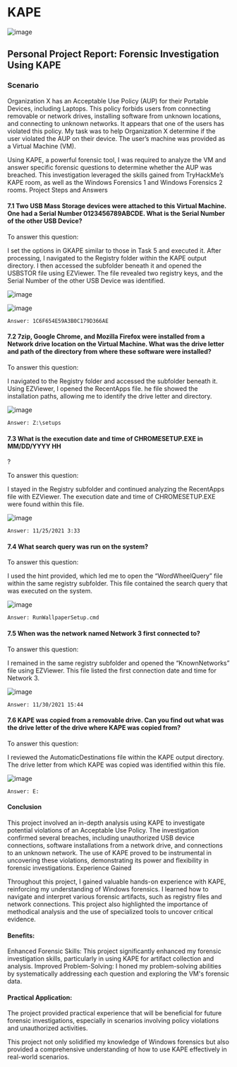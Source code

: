 # KAPE

![image](https://github.com/user-attachments/assets/af37aaf0-8166-42b6-98b8-cdbc81ce33a4)


## Personal Project Report: Forensic Investigation Using KAPE

### Scenario

Organization X has an Acceptable Use Policy (AUP) for their Portable Devices, including Laptops. This policy forbids users from connecting removable or network drives, installing software from unknown locations, and connecting to unknown networks. It appears that one of the users has violated this policy. My task was to help Organization X determine if the user violated the AUP on their device. The user’s machine was provided as a Virtual Machine (VM).

Using KAPE, a powerful forensic tool, I was required to analyze the VM and answer specific forensic questions to determine whether the AUP was breached. This investigation leveraged the skills gained from TryHackMe’s KAPE room, as well as the Windows Forensics 1 and Windows Forensics 2 rooms.
Project Steps and Answers

#### 7.1 Two USB Mass Storage devices were attached to this Virtual Machine. One had a Serial Number 0123456789ABCDE. What is the Serial Number of the other USB Device?

To answer this question:

I set the options in GKAPE similar to those in Task 5 and executed it.
After processing, I navigated to the Registry folder within the KAPE output directory.
I then accessed the subfolder beneath it and opened the USBSTOR file using EZViewer.
The file revealed two registry keys, and the Serial Number of the other USB Device was identified.

![image](https://github.com/user-attachments/assets/ac6346fa-3cd1-47b2-8c7a-541eccac635f)

![image](https://github.com/user-attachments/assets/fdd83c5d-78bc-4c66-afae-7d1ee4419319)

    Answer: 1C6F654E59A3B0C179D366AE

#### 7.2 7zip, Google Chrome, and Mozilla Firefox were installed from a Network drive location on the Virtual Machine. What was the drive letter and path of the directory from where these software were installed?

To answer this question:

  I navigated to the Registry folder and accessed the subfolder beneath it.
  Using EZViewer, I opened the RecentApps file.
  he file showed the installation paths, allowing me to identify the drive letter and directory.

![image](https://github.com/user-attachments/assets/a88c69d2-5967-4792-8de0-75d4764f912c)

    Answer: Z:\setups

#### 7.3 What is the execution date and time of CHROMESETUP.EXE in MM/DD/YYYY HH
?

To answer this question:

I stayed in the Registry subfolder and continued analyzing the RecentApps file with EZViewer.
The execution date and time of CHROMESETUP.EXE were found within this file.

![image](https://github.com/user-attachments/assets/b0e325f9-e0bc-4d5c-8bef-fffde4db2f8e)

    Answer: 11/25/2021 3:33

#### 7.4 What search query was run on the system?

To answer this question:

I used the hint provided, which led me to open the “WordWheelQuery” file within the same registry subfolder.
This file contained the search query that was executed on the system.

![image](https://github.com/user-attachments/assets/b5c7905e-f63e-441d-a3d8-d3a905b4fdab)

    Answer: RunWallpaperSetup.cmd

#### 7.5 When was the network named Network 3 first connected to?

To answer this question:

I remained in the same registry subfolder and opened the “KnownNetworks” file using EZViewer.
This file listed the first connection date and time for Network 3.

![image](https://github.com/user-attachments/assets/47b0ba04-3ac3-4916-835e-90bc7880f77a)

    Answer: 11/30/2021 15:44

#### 7.6 KAPE was copied from a removable drive. Can you find out what was the drive letter of the drive where KAPE was copied from?

To answer this question:

I reviewed the AutomaticDestinations file within the KAPE output directory.
The drive letter from which KAPE was copied was identified within this file.

![image](https://github.com/user-attachments/assets/070cb005-6361-4ecd-b52c-1aa1c7834e18)

    Answer: E:

#### Conclusion

This project involved an in-depth analysis using KAPE to investigate potential violations of an Acceptable Use Policy. The investigation confirmed several breaches, including unauthorized USB device connections, software installations from a network drive, and connections to an unknown network. The use of KAPE proved to be instrumental in uncovering these violations, demonstrating its power and flexibility in forensic investigations.
Experience Gained

Throughout this project, I gained valuable hands-on experience with KAPE, reinforcing my understanding of Windows forensics. I learned how to navigate and interpret various forensic artifacts, such as registry files and network connections. This project also highlighted the importance of methodical analysis and the use of specialized tools to uncover critical evidence.

#### Benefits:

Enhanced Forensic Skills: This project significantly enhanced my forensic investigation skills, particularly in using KAPE for artifact collection and analysis.
Improved Problem-Solving: I honed my problem-solving abilities by systematically addressing each question and exploring the VM's forensic data.
    
#### Practical Application:

The project provided practical experience that will be beneficial for future forensic investigations, especially in scenarios involving policy violations and unauthorized activities.

This project not only solidified my knowledge of Windows forensics but also provided a comprehensive understanding of how to use KAPE effectively in real-world scenarios.


